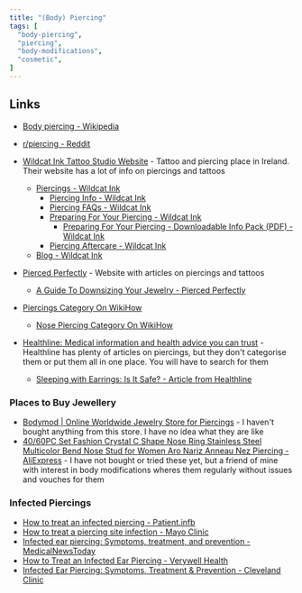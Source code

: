 ```yaml
---
title: "(Body) Piercing"
tags: [
  "body-piercing",
  "piercing",
  "body-modifications",
  "cosmetic",
]
---
```


## Links

- [Body piercing - Wikipedia](https://en.wikipedia.org/wiki/Body_piercing)
- [r/piercing - Reddit](https://www.reddit.com/r/piercing/)
- [Wildcat Ink Tattoo Studio Website](https://wildcat.ie/) - Tattoo and piercing place in Ireland. Their website has a lot of info on piercings and tattoos
  - [Piercings - Wildcat Ink](https://wildcat.ie/piercings/)
    - [Piercing Info - Wildcat Ink](https://wildcat.ie/piercings/piercing-pricing/)
    - [Piercing FAQs - Wildcat Ink](https://wildcat.ie/piercings/piercing-faqs/)
    - [Preparing For Your Piercing - Wildcat Ink](https://wildcat.ie/piercings/preparing-for-your-piercing/)
      - [Preparing For Your Piercing - Downloadable Info Pack (PDF) - Wildcat Ink](https://wildcat.ie/wp-content/uploads/2021/02/piercing_download_pack.pdf)
    - [Piercing Aftercare - Wildcat Ink](https://wildcat.ie/aftercare/piercing-aftercare/)
  - [Blog - Wildcat Ink](https://wildcat.ie/more/blog/)
- [Pierced Perfectly](https://piercedperfectly.com/) - Website with articles on piercings and tattoos
  - [A Guide To Downsizing Your Jewelry - Pierced Perfectly](https://piercedperfectly.com/healing-piercings/a-guide-to-downsizing-your-jewelry/)
- [Piercings Category On WikiHow](https://www.wikihow.com/Category:Piercings)
  - [Nose Piercing Category On WikiHow](https://www.wikihow.com/Category:Nose-Piercing)

- [Healthline: Medical information and health advice you can trust](https://www.healthline.com/) - Healthline has plenty of articles on piercings, but they don't categorise them or put them all in one place. You will have to search for them
  - [Sleeping with Earrings: Is It Safe? - Article from Healthline](https://www.healthline.com/health/sleep-with-earrings)

### Places to Buy Jewellery

- [Bodymod | Online Worldwide Jewelry Store for Piercings](https://bodymod.com/) - I haven't bought anything from this store. I have no idea what they are like
- [40/60PC Set Fashion Crystal C Shape Nose Ring Stainless Steel Multicolor Bend Nose Stud for Women Aro Nariz Anneau Nez Piercing - AliExpress](https://www.aliexpress.com/item/1005004238830742.html?spm=a2g0n.productlist.0.0.6df64626amBZMz&browser_id=ffc8e1afa0a6422a8cc49059b94449b0&aff_trace_key=626ea080d2204742a6ae7ff826ec6a7e-1699385505513-08535-UneMJZVf&aff_platform=msite&m_page_id=nzbgwzmmccauhrps18bab45423e1c6a7bb3e71614f&gclid=&pdp_npi=4%40dis!EUR!1.53!0.79!!!1.60!!%402101effb16993855247778939ea8ce!12000028487231394!sea!IE!2648792236!&algo_pvid=7d8f25a9-8a22-49e3-813a-69a629221535&search_p4p_id=202311071132047871169220426490002171476_10) - I have not bought or tried these yet, but a friend of mine with interest in body modifications wheres them regularly without issues and vouches for them

### Infected Piercings

- [How to treat an infected piercing - Patient.infb](https://patient.info/news-and-features/how-to-treat-an-infected-piercing)
- [How to treat a piercing site infection - Mayo Clinic](https://www.mayoclinic.org/ear-piercing-infection/expert-answers/faq-20452841)
- [Infected ear piercing: Symptoms, treatment, and prevention - MedicalNewsToday](https://www.medicalnewstoday.com/articles/323162#summary)
- [How to Treat an Infected Ear Piercing - Verywell Health](https://www.verywellhealth.com/infected-ear-piercing-5184120)
- [Infected Ear Piercing: Symptoms, Treatment & Prevention - Cleveland Clinic](https://my.clevelandclinic.org/health/diseases/21503-infected-ear-piercing)
